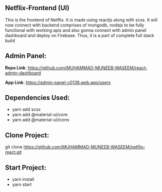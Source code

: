 ## Netflix-Frontend (UI)

This is the frontend of Netflix. It is made using reactjs along with scss. It will now connect with backend comprises of mongodb, nodejs to be fully functional with working apis and also gonna connect with admin panel dashboard and deploy on Firebase. Thus, it is a part of complete full stack build

## Admin Panel:

**Repo Link**:
https://github.com/MUHAMMAD-MUNEEB-WASEEM/react-admin-dashboard

**App Link**:
https://admin-panel-c0138.web.app/users

## Dependencies Used:

* yarn add scss
* yarn add @material-ui/core
* yarn add @material-ui/icons


## Clone Project:
git clone https://github.com/MUHAMMAD-MUNEEB-WASEEM/netflix-react.git

## Start Project:
* yarn install
* yarn start

